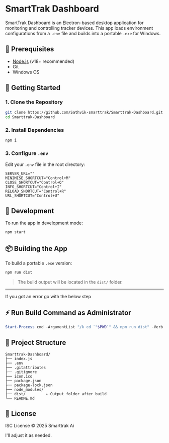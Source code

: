 # SmartTrak Dashboard

SmartTrak Dashboard is an Electron-based desktop application for monitoring and controlling tracker devices. This app loads environment configurations from a `.env` file and builds into a portable `.exe` for Windows.

## 🧰 Prerequisites

- [Node.js](https://nodejs.org/) (v18+ recommended)
- Git
- Windows OS

## 🚀 Getting Started

### 1. Clone the Repository

```bash
git clone https://github.com/Sathvik-smarttrak/Smarttrak-Dashboard.git
cd Smarttrak-Dashboard
````

### 2. Install Dependencies

```bash
npm i
```

### 3. Configure `.env`

Edit your `.env` file in the root directory:

```env
SERVER_URL=""
MINIMISE_SHORTCUT="Control+M"
CLOSE_SHORTCUT="Control+Q"
INFO_SHORTCUT="Control+I"
RELOAD_SHORTCUT="Control+R"
URL_SHORTCUT="Control+U"
```

## 🧪 Development

To run the app in development mode:

```bash
npm start
```

## 📦 Building the App

To build a portable `.exe` version:

```bash
npm run dist
```

> The build output will be located in the `dist/` folder.

---

If you got an error go with the below step

## ⚡ Run Build Command as Administrator

```powershell
Start-Process cmd -ArgumentList "/k cd `"$PWD`" && npm run dist" -Verb RunAs
```

## 🔧 Project Structure

```
Smarttrak-Dashboard/
├── index.js
├── .env
├── .gitattributes
├── .gitignore
├── icon.ico
├── package.json
├── package-lock.json
├── node_modules/
├── dist/         ← Output folder after build
└── README.md
```


## 📄 License

ISC License
© 2025 Smarttrak Ai

I'll adjust it as needed.
```
